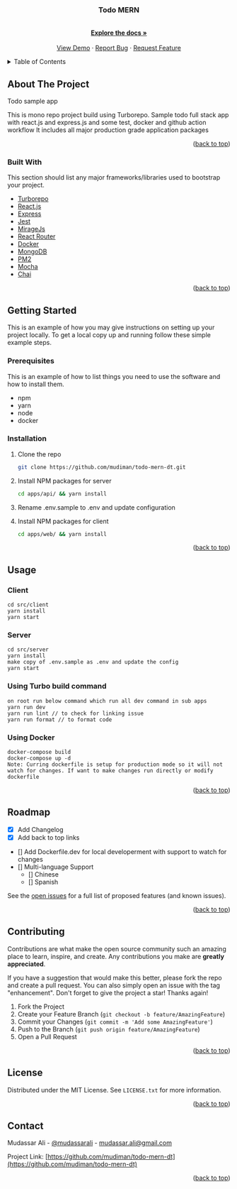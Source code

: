 <div align="center">

  <h3 align="center">Todo MERN</h3>

  <p align="center">
    <br />
    <a href="https://github.com/mudiman/todo-mern-dt"><strong>Explore the docs »</strong></a>
    <br />
    <br />
    <a href="https://github.com/mudiman/todo-mern-dt">View Demo</a>
    ·
    <a href="https://github.com/mudiman/todo-mern-dt/issues">Report Bug</a>
    ·
    <a href="https://github.com/mudiman/todo-mern-dt/issues">Request Feature</a>
  </p>
</div>

<!-- TABLE OF CONTENTS -->
<details>
  <summary>Table of Contents</summary>
  <ol>
    <li>
      <a href="#about-the-project">About The Project</a>
      <ul>
        <li><a href="#built-with">Built With</a></li>
      </ul>
    </li>
    <li>
      <a href="#getting-started">Getting Started</a>
      <ul>
        <li><a href="#prerequisites">Prerequisites</a></li>
        <li><a href="#installation">Installation</a></li>
      </ul>
    </li>
    <li><a href="#usage">Usage</a></li>
    <li><a href="#roadmap">Roadmap</a></li>
    <li><a href="#contributing">Contributing</a></li>
    <li><a href="#license">License</a></li>
    <li><a href="#contact">Contact</a></li>
  </ol>
</details>

<!-- ABOUT THE PROJECT -->

## About The Project

Todo sample app

This is mono repo project build using Turborepo. Sample todo full stack app with react.js and express.js and some test, docker and github action workflow
It includes all major production grade application packages

<p align="right">(<a href="#top">back to top</a>)</p>

### Built With

This section should list any major frameworks/libraries used to bootstrap your project.

- [Turborepo](https://turborepo.org/)
- [React.js](https://reactjs.org/)
- [Express](https://expressjs.com/)
- [Jest](https://jestjs.io/)
- [MirageJs](https://miragejs.com/)
- [React Router](https://reactrouter.com/)
- [Docker](https://www.docker.com/)
- [MongoDB](https://www.mongodb.com/)
- [PM2](https://pm2.keymetrics.io/)
- [Mocha](https://mochajs.org/)
- [Chai](https://www.chaijs.com/)

<p align="right">(<a href="#top">back to top</a>)</p>

<!-- GETTING STARTED -->

## Getting Started

This is an example of how you may give instructions on setting up your project locally.
To get a local copy up and running follow these simple example steps.

### Prerequisites

This is an example of how to list things you need to use the software and how to install them.

- npm
- yarn
- node
- docker

### Installation

1. Clone the repo
   ```sh
   git clone https://github.com/mudiman/todo-mern-dt.git
   ```
2. Install NPM packages for server
   ```sh
   cd apps/api/ && yarn install
   ```
3. Rename .env.sample to .env and update configuration

4. Install NPM packages for client
   ```sh
   cd apps/web/ && yarn install
   ```

<p align="right">(<a href="#top">back to top</a>)</p>

<!-- USAGE EXAMPLES -->

## Usage

### Client

```
cd src/client
yarn install
yarn start
```

### Server

```
cd src/server
yarn install
make copy of .env.sample as .env and update the config
yarn start
```

### Using Turbo build command
```
on root run below command which run all dev command in sub apps
yarn run dev
yarn run lint // to check for linking issue
yarn run format // to format code
```
### Using Docker

```
docker-compose build
docker-compose up -d
Note: Curring dockerfile is setup for production mode so it will not watch for changes. If want to make changes run directly or modify dockerfile
```

<p align="right">(<a href="#top">back to top</a>)</p>

<!-- ROADMAP -->

## Roadmap

- [x] Add Changelog
- [x] Add back to top links
- [] Add Dockerfile.dev for local developerment with support to watch for changes
- [] Multi-language Support
  - [] Chinese
  - [] Spanish

See the [open issues](https://github.com/mudiman/todo-mern-dt/issues) for a full list of proposed features (and known issues).

<p align="right">(<a href="#top">back to top</a>)</p>

<!-- CONTRIBUTING -->

## Contributing

Contributions are what make the open source community such an amazing place to learn, inspire, and create. Any contributions you make are **greatly appreciated**.

If you have a suggestion that would make this better, please fork the repo and create a pull request. You can also simply open an issue with the tag "enhancement".
Don't forget to give the project a star! Thanks again!

1. Fork the Project
2. Create your Feature Branch (`git checkout -b feature/AmazingFeature`)
3. Commit your Changes (`git commit -m 'Add some AmazingFeature'`)
4. Push to the Branch (`git push origin feature/AmazingFeature`)
5. Open a Pull Request

<p align="right">(<a href="#top">back to top</a>)</p>

<!-- LICENSE -->

## License

Distributed under the MIT License. See `LICENSE.txt` for more information.

<p align="right">(<a href="#top">back to top</a>)</p>

<!-- CONTACT -->

## Contact

Mudassar Ali - [@mudassarali](https://twitter.com/mudassarali) - mudassar.ali@gmail.com

Project Link: [https://github.com/mudiman/todo-mern-dt](https://github.com/mudiman/todo-mern-dt)

<p align="right">(<a href="#top">back to top</a>)</p>
